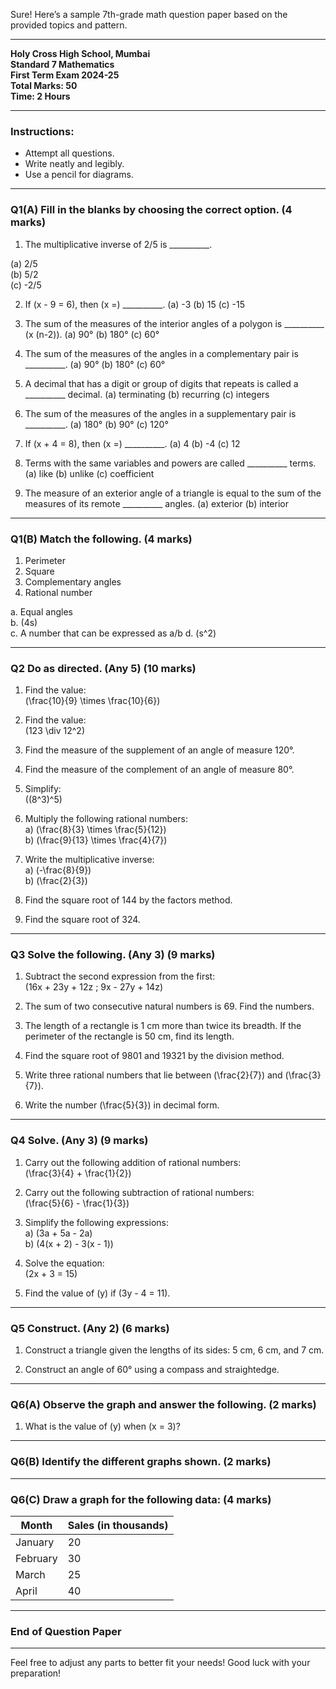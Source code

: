 Sure! Here’s a sample 7th-grade math question paper based on the provided topics and pattern. 

---

**Holy Cross High School, Mumbai**  
**Standard 7 Mathematics**  
**First Term Exam 2024-25**  
**Total Marks: 50**  
**Time: 2 Hours**  

---

### **Instructions:**
- Attempt all questions.
- Write neatly and legibly.
- Use a pencil for diagrams.

---

### **Q1(A)** Fill in the blanks by choosing the correct option. (4 marks)

1. The multiplicative inverse of 2/5 is __________.

(a) 2/5  
(b) 5/2  
(c) -2/5

2. If \(x - 9 = 6\), then \(x =\) __________.
   (a) -3 (b) 15 (c) -15

3. The sum of the measures of the interior angles of a polygon is __________ \(x (n-2)\).
   (a) 90° (b) 180° (c) 60°

4. The sum of the measures of the angles in a complementary pair is __________.
   (a) 90° (b) 180° (c) 60°

5. A decimal that has a digit or group of digits that repeats is called a __________ decimal.
   (a) terminating (b) recurring (c) integers

6. The sum of the measures of the angles in a supplementary pair is __________.
   (a) 180° (b) 90° (c) 120°

7. If \(x + 4 = 8\), then \(x =\) __________.
   (a) 4 (b) -4 (c) 12

8. Terms with the same variables and powers are called __________ terms.
   (a) like (b) unlike (c) coefficient

9. The measure of an exterior angle of a triangle is equal to the sum of the measures of its remote __________ angles.
   (a) exterior (b) interior

---

### **Q1(B)** Match the following. (4 marks)

1. Perimeter  
2. Square  
3. Complementary angles  
4. Rational number  

a. Equal angles  
b. \(4s\)  
c. A number that can be expressed as a/b
d. \(s^2\)  

---

### **Q2** Do as directed. (Any 5) (10 marks)

1. Find the value:  
   \(\frac{10}{9} \times \frac{10}{6}\)

2. Find the value:  
   \(123 \div 12^2\)

3. Find the measure of the supplement of an angle of measure 120°.

4. Find the measure of the complement of an angle of measure 80°.

5. Simplify:  
   \((8^3)^5\)

6. Multiply the following rational numbers:  
   a) \(\frac{8}{3} \times \frac{5}{12}\)  
   b) \(\frac{9}{13} \times \frac{4}{7}\)

7. Write the multiplicative inverse:  
   a) \(-\frac{8}{9}\)  
   b) \(\frac{2}{3}\)

8. Find the square root of 144 by the factors method.

9. Find the square root of 324.

---

### **Q3** Solve the following. (Any 3) (9 marks)

1. Subtract the second expression from the first:  
   \(16x + 23y + 12z ; 9x - 27y + 14z\)

2. The sum of two consecutive natural numbers is 69. Find the numbers.

3. The length of a rectangle is 1 cm more than twice its breadth. If the perimeter of the rectangle is 50 cm, find its length.

4. Find the square root of 9801 and 19321 by the division method.

5. Write three rational numbers that lie between \(\frac{2}{7}\) and \(\frac{3}{7}\).

6. Write the number \(\frac{5}{3}\) in decimal form.

---

### **Q4** Solve. (Any 3) (9 marks)

1. Carry out the following addition of rational numbers:  
   \(\frac{3}{4} + \frac{1}{2}\)

2. Carry out the following subtraction of rational numbers:  
   \(\frac{5}{6} - \frac{1}{3}\)

3. Simplify the following expressions:  
   a) \(3a + 5a - 2a\)  
   b) \(4(x + 2) - 3(x - 1)\)

4. Solve the equation:  
   \(2x + 3 = 15\)

5. Find the value of \(y\) if \(3y - 4 = 11\).

---

### **Q5** Construct. (Any 2) (6 marks)

1. Construct a triangle given the lengths of its sides: 5 cm, 6 cm, and 7 cm.
  
2. Construct an angle of 60° using a compass and straightedge.

---

### **Q6(A)** Observe the graph and answer the following. (2 marks)

1. What is the value of \(y\) when \(x = 3\)?

---

### **Q6(B)** Identify the different graphs shown. (2 marks)

---

### **Q6(C)** Draw a graph for the following data: (4 marks)

| Month   | Sales (in thousands) |
|---------|----------------------|
| January | 20                   |
| February| 30                   |
| March   | 25                   |
| April   | 40                   |

---

### **End of Question Paper**

---

Feel free to adjust any parts to better fit your needs! Good luck with your preparation!
